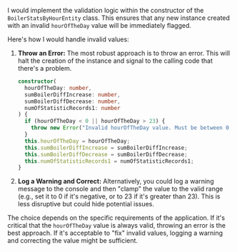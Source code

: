 I would implement the validation logic within the constructor of the `BoilerStatsByHourEntity` class. This ensures that any new instance created with an invalid `hourOfTheDay` value will be immediately flagged.

Here's how I would handle invalid values:

1.  **Throw an Error:**  The most robust approach is to throw an error. This will halt the creation of the instance and signal to the calling code that there's a problem.

    ```typescript
    constructor(
      hourOfTheDay: number,
      sumBoilerDiffIncrease: number,
      sumBoilerDiffDecrease: number,
      numOfStatisticRecords1: number
    ) {
      if (hourOfTheDay < 0 || hourOfTheDay > 23) {
        throw new Error("Invalid hourOfTheDay value. Must be between 0 and 23.");
      }
      this.hourOfTheDay = hourOfTheDay;
      this.sumBoilerDiffIncrease = sumBoilerDiffIncrease;
      this.sumBoilerDiffDecrease = sumBoilerDiffDecrease;
      this.numOfStatisticRecords1 = numOfStatisticRecords1;
    }
    ```

2.  **Log a Warning and Correct:**  Alternatively, you could log a warning message to the console and then "clamp" the value to the valid range (e.g., set it to 0 if it's negative, or to 23 if it's greater than 23).  This is less disruptive but could hide potential issues.

The choice depends on the specific requirements of the application. If it's critical that the `hourOfTheDay` value is always valid, throwing an error is the best approach. If it's acceptable to "fix" invalid values, logging a warning and correcting the value might be sufficient.